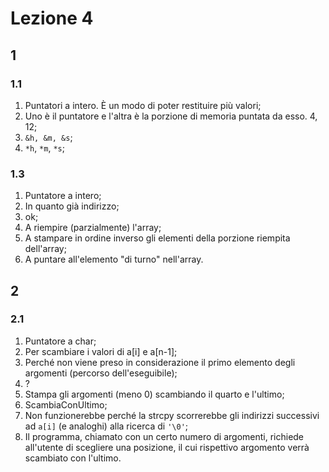 # Lezione 4


## 1

### 1.1
1. Puntatori a intero. È un modo di poter restituire più valori;
2. Uno è il puntatore e l'altra è la porzione di memoria puntata da esso. 4, 12;
3. `&h, &m, &s`;
4. `*h`, `*m`, `*s`;

### 1.3
1. Puntatore a intero;
2. In quanto già indirizzo;
3. ok;
4. A riempire (parzialmente) l'array;
5. A stampare in ordine inverso gli elementi della porzione riempita dell'array;
6. A puntare all'elemento "di turno" nell'array.


## 2

### 2.1
1. Puntatore a char;
2. Per scambiare i valori di a[i] e a[n-1];
3. Perché non viene preso in considerazione il primo elemento degli argomenti (percorso dell'eseguibile);
4. ?
5. Stampa gli argomenti (meno 0) scambiando il quarto e l'ultimo;
6. ScambiaConUltimo;
7. Non funzionerebbe perché la strcpy scorrerebbe gli indirizzi successivi ad `a[i]` (e analoghi) alla ricerca di `'\0'`;
8. Il programma, chiamato con un certo numero di argomenti, richiede all'utente di scegliere una posizione, il cui rispettivo argomento verrà scambiato con l'ultimo.
